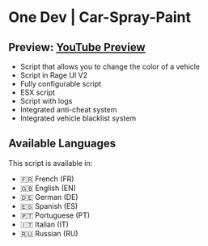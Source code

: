 # One Dev | Car-Spray-Paint

## Preview: [YouTube Preview](https://www.youtube.com/watch?v=tPqvyMp_VfI)

- Script that allows you to change the color of a vehicle
- Script in Rage UI V2
- Fully configurable script
- ESX script
- Script with logs
- Integrated anti-cheat system
- Integrated vehicle blacklist system

## Available Languages

This script is available in:

- 🇫🇷 French (FR)
- 🇬🇧 English (EN)
- 🇩🇪 German (DE)
- 🇪🇸 Spanish (ES)
- 🇵🇹 Portuguese (PT)
- 🇮🇹 Italian (IT)
- 🇷🇺 Russian (RU)
